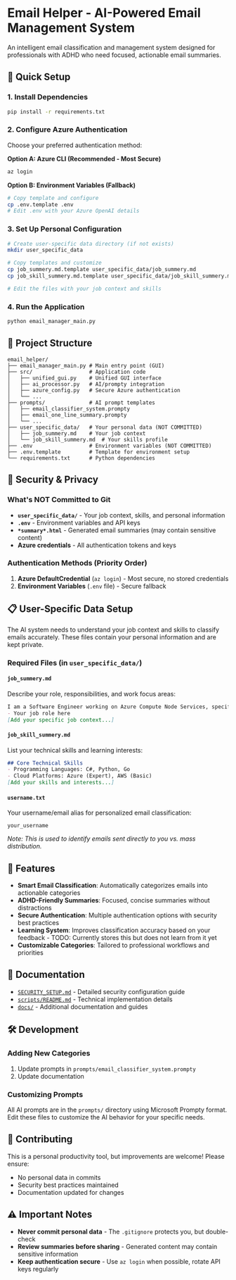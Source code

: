 # Email Helper - AI-Powered Email Management System

An intelligent email classification and management system designed for professionals with ADHD who need focused, actionable email summaries.

## 🚀 Quick Setup

### 1. Install Dependencies
```bash
pip install -r requirements.txt
```

### 2. Configure Azure Authentication
Choose your preferred authentication method:

**Option A: Azure CLI (Recommended - Most Secure)**
```bash
az login
```

**Option B: Environment Variables (Fallback)**
```bash
# Copy template and configure
cp .env.template .env
# Edit .env with your Azure OpenAI details
```

### 3. Set Up Personal Configuration
```bash
# Create user-specific data directory (if not exists)
mkdir user_specific_data

# Copy templates and customize
cp job_summery.md.template user_specific_data/job_summery.md
cp job_skill_summery.md.template user_specific_data/job_skill_summery.md

# Edit the files with your job context and skills
```

### 4. Run the Application
```bash
python email_manager_main.py
```

## 📁 Project Structure

```
email_helper/
├── email_manager_main.py # Main entry point (GUI)
├── src/                  # Application code
│   ├── unified_gui.py    # Unified GUI interface  
│   ├── ai_processor.py   # AI/prompty integration
│   ├── azure_config.py   # Secure Azure authentication
│   └── ...
├── prompts/              # AI prompt templates
│   ├── email_classifier_system.prompty
│   ├── email_one_line_summary.prompty
│   └── ...
├── user_specific_data/   # Your personal data (NOT COMMITTED)
│   ├── job_summery.md    # Your job context
│   └── job_skill_summery.md  # Your skills profile
├── .env                  # Environment variables (NOT COMMITTED)
├── .env.template         # Template for environment setup
└── requirements.txt      # Python dependencies
```

## 🔐 Security & Privacy

### What's NOT Committed to Git
- **`user_specific_data/`** - Your job context, skills, and personal information
- **`.env`** - Environment variables and API keys  
- **`*summary*.html`** - Generated email summaries (may contain sensitive content)
- **Azure credentials** - All authentication tokens and keys

### Authentication Methods (Priority Order)
1. **Azure DefaultCredential** (`az login`) - Most secure, no stored credentials
2. **Environment Variables** (`.env` file) - Secure fallback

## 📋 User-Specific Data Setup

The AI system needs to understand your job context and skills to classify emails accurately. These files contain your personal information and are kept private.

### Required Files (in `user_specific_data/`)

#### `job_summery.md`
Describe your role, responsibilities, and work focus areas:

```markdown
I am a Software Engineer working on Azure Compute Node Services, specifically:
- Your job role here
[Add your specific job context...]
```

#### `job_skill_summery.md` 
List your technical skills and learning interests:
```markdown
## Core Technical Skills
- Programming Languages: C#, Python, Go
- Cloud Platforms: Azure (Expert), AWS (Basic)
[Add your skills and interests...]
```

#### `username.txt`
Your username/email alias for personalized email classification:
```
your_username
```
*Note: This is used to identify emails sent directly to you vs. mass distribution.*

## 🎯 Features

- **Smart Email Classification**: Automatically categorizes emails into actionable categories
- **ADHD-Friendly Summaries**: Focused, concise summaries without distractions
- **Secure Authentication**: Multiple authentication options with security best practices
- **Learning System**: Improves classification accuracy based on your feedback - TODO: Currently stores this but does not learn from it yet
- **Customizable Categories**: Tailored to professional workflows and priorities

## 📖 Documentation

- [`SECURITY_SETUP.md`](SECURITY_SETUP.md) - Detailed security configuration guide
- [`scripts/README.md`](scripts/README.md) - Technical implementation details
- [`docs/`](docs/) - Additional documentation and guides

## 🛠️ Development

### Adding New Categories

1. Update prompts in `prompts/email_classifier_system.prompty`
2. Update documentation

### Customizing Prompts
All AI prompts are in the `prompts/` directory using Microsoft Prompty format. Edit these files to customize the AI behavior for your specific needs.

## 🤝 Contributing

This is a personal productivity tool, but improvements are welcome! Please ensure:
- No personal data in commits
- Security best practices maintained  
- Documentation updated for changes

## ⚠️ Important Notes

- **Never commit personal data** - The `.gitignore` protects you, but double-check
- **Review summaries before sharing** - Generated content may contain sensitive information
- **Keep authentication secure** - Use `az login` when possible, rotate API keys regularly
